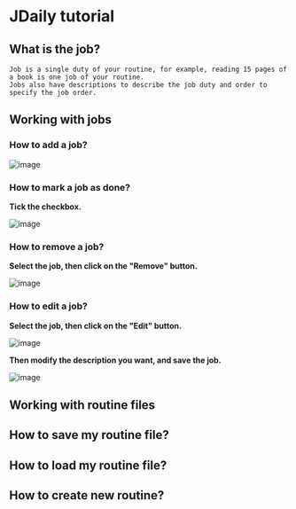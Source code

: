 # JDaily tutorial

## What is the job?

    Job is a single duty of your routine, for example, reading 15 pages of a book is one job of your routine.
    Jobs also have descriptions to describe the job duty and order to specify the job order.

## Working with jobs

### How to add a job?

![image](https://github.com/itsjibel/JDaily/assets/92310427/86ae0da6-4571-4491-a967-fdfb2f6c3f31)

### How to mark a job as done?

**Tick the checkbox.**

![image](https://github.com/itsjibel/JDaily/assets/92310427/935c85b3-b48e-4c2f-b018-f33e41e9a69e)

### How to remove a job?

**Select the job, then click on the "Remove" button.**

![image](https://github.com/itsjibel/JDaily/assets/92310427/63a9fa46-d639-4a06-a44b-4623d7e8beaa)

### How to edit a job?

**Select the job, then click on the "Edit" button.**

![image](https://github.com/itsjibel/JDaily/assets/92310427/9889ce74-ec74-4d78-b0d6-218dd5f27b03)

**Then modify the description you want, and save the job.**

![image](https://github.com/itsjibel/JDaily/assets/92310427/9494d7a7-b24d-4bcd-9dcd-21eb5f550f07)

## Working with routine files

## How to save my routine file?

## How to load my routine file?

## How to create new routine?
